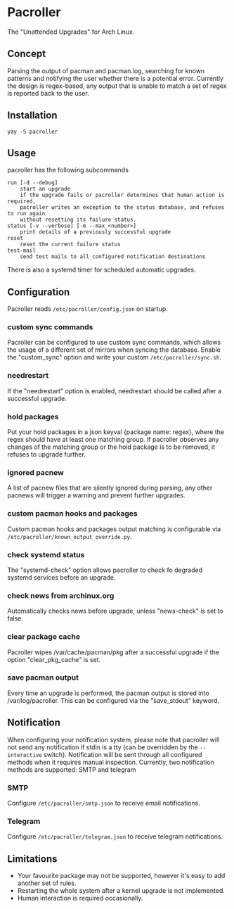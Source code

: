 # Pacroller
The "Unattended Upgrades" for Arch Linux.

## Concept
Parsing the output of pacman and pacman.log, searching for known patterns and notifying the user whether there is a potential error.
Currently the design is regex-based, any output that is unable to match a set of regex is reported back to the user.

## Installation
`yay -S pacroller`

## Usage
pacroller has the following subcommands
```
run [-d --debug]
    start an upgrade
    if the upgrade fails or pacroller determines that human action is required,
    pacroller writes an exception to the status database, and refuses to run again
    without resetting its failure status.
status [-v --verbose] [-m --max <number>]
    print details of a previously successful upgrade
reset
    reset the current failure status
test-mail
    send test mails to all configured notification destinations
```
There is also a systemd timer for scheduled automatic upgrades.

## Configuration
Pacroller reads `/etc/pacroller/config.json` on startup.
### custom sync commands
Pacroller can be configured to use custom sync commands, which allows the usage of a different set of mirrors when syncing the database. Enable the "custom_sync" option and write your custom `/etc/pacroller/sync.sh`.
### needrestart
If the "needrestart" option is enabled, needrestart should be called after a successful upgrade.
### hold packages
Put your hold packages in a json keyval {package name: regex}, where the regex should have at least one matching group.
If pacroller observes any changes of the matching group or the hold package is to be removed, it refuses to upgrade further.
### ignored pacnew
A list of pacnew files that are silently ignored during parsing, any other pacnews will trigger a warning and prevent further upgrades.
### custom pacman hooks and packages
Custom pacman hooks and packages output matching is configurable via `/etc/pacroller/known_output_override.py`.
### check systemd status
The "systemd-check" option allows pacroller to check fo degraded systemd services before an upgrade.
### check news from archinux.org
Automatically checks news before upgrade, unless "news-check" is set to false.
### clear package cache
Pacroller wipes /var/cache/pacman/pkg after a successful upgrade if the option "clear_pkg_cache" is set.
### save pacman output
Every time an upgrade is performed, the pacman output is stored into /var/log/pacroller. This can be configured via the "save_stdout" keyword.

## Notification
When configuring your notification system, please note that pacroller will not send any notification if stdin is a tty (can be overridden by the `--interactive` switch).
Notification will be sent through all configured methods when it requires manual inspection. Currently, two notification methods are supported: SMTP and telegram
### SMTP
Configure `/etc/pacroller/smtp.json` to receive email notifications.
### Telegram
Configure `/etc/pacroller/telegram.json` to receive telegram notifications.

## Limitations
- Your favourite package may not be supported, however it's easy to add another set of rules.
- Restarting the whole system after a kernel upgrade is not implemented.
- Human interaction is required occasionally.
